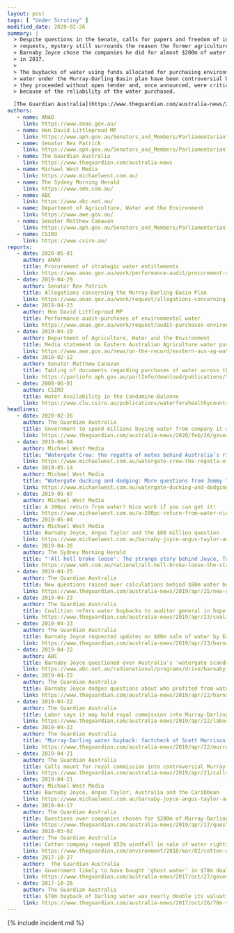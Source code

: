 ```yaml
---
layout: post
tags: [ "Under Scrutiny" ]
modified_date: 2020-02-26
summary: |
  > Despite questions in the Senate, calls for papers and freedom of information
  > requests, mystery still surrounds the reason the former agriculture minister
  > Barnaby Joyce chose the companies he did for almost $200m of water buybacks
  > in 2017.
  >
  > The buybacks of water using funds allocated for purchasing environmental
  > water under the Murray-Darling Basin plan have been controversial because
  > they proceeded without open tender and, once announced, were criticised
  > because of the reliability of the water purchased.

  [The Guardian Australia](https://www.theguardian.com/australia-news/2019/apr/17/questions-over-companies-chosen-for-200m-of-murray-darling-water-buybacks)
authors:
   - name: ANAO
     link: https://www.anao.gov.au/
   - name: Hon David Littleproud MP
     link: https://www.aph.gov.au/Senators_and_Members/Parliamentarian?MPID=265585
   - name: Senator Rex Patrick
     link: https://www.aph.gov.au/Senators_and_Members/Parliamentarian?MPID=144292
   - name: The Guardian Australia
     link: https://www.theguardian.com/australia-news
   - name: Michael West Media
     link: https://www.michaelwest.com.au/
   - name: The Sydney Morning Herald
     link: https://www.smh.com.au/
   - name: ABC
     link: https://www.abc.net.au/
   - name: Department of Agriculture, Water and the Environment
     link: https://www.awe.gov.au/
   - name: Senator Matthew Canavan
     link: https://www.aph.gov.au/Senators_and_Members/Parliamentarian?MPID=245212
   - name: CSIRO
     link: https://www.csiro.au/
reports:
   - date: 2020-05-01
     author: ANAO
     title: Procurement of strategic water entitlements
     link: https://www.anao.gov.au/work/performance-audit/procurement-strategic-water-entitlements
   - date: 2019-04-29
     author: Senator Rex Patrick
     title: Allegations concerning the Murray-Darling Basin Plan
     link: https://www.anao.gov.au/work/request/allegations-concerning-the-purchases-water-environmental-flows-the-murray-darling-basin
   - date: 2019-04-23
     author: Hon David Littleproud MP
     title: Performance audit—purchases of environmental water
     link: https://www.anao.gov.au/work/request/audit-purchases-environmental-water-the-commonwealth-and-behalf-the-commonwealth
   - date: 2019-04-19
     author: Department of Agriculture, Water and the Environment
     title: Media statement on Eastern Australian Agriculture water purchase
     link: https://www.awe.gov.au/news/on-the-record/eastern-aus-ag-water-purchase
   - date: 2018-02-12
     author: Senator Matthew Canavan
     title: Tabling of documents regarding purchases of water across the Murray-Darling Basin from 1 January 2017
     link: https://parlinfo.aph.gov.au/parlInfo/download/publications/tabledpapers/59682649-2fa2-43b1-955f-ae16caecef45/upload_pdf/opd_murray-darling%20basin%20plan.pdf;fileType=application%2Fpdf#search=%22publications/tabledpapers/59682649-2fa2-43b1-955f-ae16caecef45%22
   - date: 2008-06-01
     author: CSIRO
     title: Water Availability in the Condamine-Balonne
     link: https://www.clw.csiro.au/publications/waterforahealthycountry/mdbsy/pdf/condamine-factsheet.pdf
headlines:
   - date: 2020-02-26
     author: The Guardian Australia
     title: Government to spend millions buying water from company it already paid $80m
     link: https://www.theguardian.com/australia-news/2020/feb/26/government-to-spend-millions-buying-water-from-company-it-already-paid-80m
   - date: 2019-06-04
     author: Michael West Media
     title: "Watergate Crew: the regatta of mates behind Australia’s richest water deal"
     link: https://www.michaelwest.com.au/watergate-crew-the-regatta-of-mates-behind-australias-richest-water-deal/
   - date: 2019-05-14
     author: Michael West Media
     title: "Watergate ducking and dodging: More questions from Jommy Tee and Ronni Salt"
     link: https://www.michaelwest.com.au/watergate-ducking-and-dodging-more-questions-from-jommy-tee-and-ronni-salt/
   - date: 2019-05-07
     author: Michael West Media
     title: A 200pc return from water? Nice work if you can get it!
     link: https://www.michaelwest.com.au/a-200pc-return-from-water-nice-work-if-you-can-get-it/
   - date: 2019-05-04
     author: Michael West Media
     title: Barnaby Joyce, Angus Taylor and the $80 million question
     link: https://www.michaelwest.com.au/barnaby-joyce-angus-taylor-and-the-80-million-question/
   - date: 2019-04-26
     author: The Sydney Morning Herald
     title: "'All hell broke loose': The strange story behind Joyce, Taylor and #Watergate"
     link: https://www.smh.com.au/national/all-hell-broke-loose-the-strange-story-behind-joyce-taylor-and-watergate-20190426-p51hjm.html
   - date: 2019-04-25
     author: The Guardian Australia
     title: New questions raised over calculations behind $80m water buyback
     link: https://www.theguardian.com/australia-news/2019/apr/25/new-questions-raised-over-calculations-behind-80m-water-buyback
   - date: 2019-04-23
     author: The Guardian Australia
     title: Coalition refers water buybacks to auditor general in hope of defusing scandal
     link: https://www.theguardian.com/australia-news/2019/apr/23/coalition-refers-water-buybacks-to-auditor-general-in-hope-of-defusing-scandal
   - date: 2019-04-23
     author: The Guardian Australia
     title: Barnaby Joyce requested updates on $80m sale of water by Eastern Australia Agriculture
     link: https://www.theguardian.com/australia-news/2019/apr/23/barnaby-joyce-requested-updates-on-80m-sale-of-water-by-eastern-australia-agriculture
   - date: 2019-04-22
     author: ABC
     title: Barnaby Joyce questioned over Australia's 'watergate scandal'
     link: https://www.abc.net.au/radionational/programs/drive/barnaby-joyce-responds-to-australias-watergate/11036040
   - date: 2019-04-22
     author: The Guardian Australia
     title: Barnaby Joyce dodges questions about who profited from water buyback in combative interview
     link: https://www.theguardian.com/australia-news/2019/apr/22/barnaby-joyce-dodges-questions-about-who-profited-from-water-buyback-in-combative-interview
   - date: 2019-04-22
     author: The Guardian Australia
     title: Labor says it may hold royal commission into Murray-Darling water 'scandal'
     link: https://www.theguardian.com/australia-news/2019/apr/22/labor-says-it-may-hold-royal-commission-into-murray-darling-water-scandal
   - date: 2019-04-22
     author: The Guardian Australia
     title: "Murray-Darling water buyback: factcheck of Scott Morrison's claims"
     link: https://www.theguardian.com/australia-news/2019/apr/22/murray-darling-water-buybacks-what-was-the-process-and-was-it-at-arms-length
   - date: 2019-04-21
     author: The Guardian Australia
     title: Calls mount for royal commission into controversial Murray-Darling water buybacks
     link: https://www.theguardian.com/australia-news/2019/apr/21/calls-mount-for-royal-commission-into-controversial-murray-darling-water-buybacks
   - date: 2019-04-21
     author: Michael West Media
     title: Barnaby Joyce, Angus Taylor, Australia and the Caribbean
     link: https://www.michaelwest.com.au/barnaby-joyce-angus-taylor-australia-and-the-caribbean/
   - date: 2019-04-17
     author: The Guardian Australia
     title: Questions over companies chosen for $200m of Murray-Darling water buybacks
     link: https://www.theguardian.com/australia-news/2019/apr/17/questions-over-companies-chosen-for-200m-of-murray-darling-water-buybacks
   - date: 2018-03-02
     author: The Guardian Australia
     title: Cotton company reaped $52m windfall in sale of water rights to government
     link: https://www.theguardian.com/environment/2018/mar/02/cotton-company-reaped-52m-windfall-in-sale-of-water-rights-to-government
   - date: 2017-10-27
     author:  The Guardian Australia
     title: Government likely to have bought 'ghost water' in $78m deal
     link: https://www.theguardian.com/australia-news/2017/oct/27/government-likely-to-have-bought-ghost-water-in-78m-deal
   - date: 2017-10-26
     author: The Guardian Australia
     title: $78m buyback of Darling water was nearly double its valuation
     link: https://www.theguardian.com/australia-news/2017/oct/26/78m-spent-on-darling-water-buyback-nearly-double-its-valuation
---
```

{% include incident.md %}
